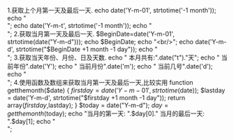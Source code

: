 1.获取上个月第一天及最后一天.
   echo date('Y-m-01', strtotime('-1 month'));
   echo "<br/>";
   echo date('Y-m-t', strtotime('-1 month'));
   echo "<br/>";
2.获取当月第一天及最后一天.
   $BeginDate=date('Y-m-01', strtotime(date("Y-m-d")));
   echo $BeginDate;
   echo "<br/>";
   echo date('Y-m-d', strtotime("$BeginDate +1 month -1 day"));
   echo "<br/>";
3.获取当天年份、月份、日及天数.
   echo " 本月共有:".date("t")."天";
   echo " 当前年份".date('Y');
   echo " 当前月份".date('m');
   echo " 当前几号".date('d');
   echo "<br/>";
4.使用函数及数组来获取当月第一天及最后一天,比较实用
   function getthemonth($date)
   {
   $firstday = date('Y-m-01', strtotime($date));
   $lastday = date('Y-m-d', strtotime("$firstday +1 month -1 day"));
   return array($firstday,$lastday);
   }
   $today = date("Y-m-d");
   $day=getthemonth($today);
   echo "当月的第一天: ".$day[0]." 当月的最后一天: ".$day[1];
   echo "<br/>";
